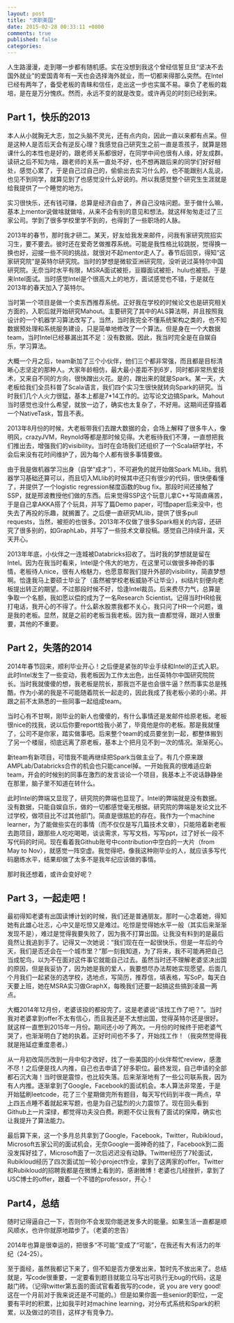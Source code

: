 ```yaml
---
layout: post
title: "求职美国"
date: 2015-02-28 00:33:11 +0800
comments: true
published: false
categories: 
---
```


人生路漫漫，走到哪一步都有随机感。实在没想到我这个曾经信誓旦旦“坚决不去国外就业”的爱国青年有一天也会选择海外就业，而一切都来得那么突然。在Intel已经有两年了，备受老板的青睐和信任，走出这一步也实属不易。辜负了老板的栽培，是在是万分愧疚。然而，永远不变的就是改变。或许再见的时刻已经到来。

<!--more-->

## Part 1，快乐的2013

本人从小就胸无大志，加之头脑不灵光，还有点内向，因此一直以来都有点呆。但是这种人是否后天会有逆反心理？我感觉自己研究生之前一直是乖孩子，就算是翘课什么的本性也是好的，跟老师关系都很好，在同学中间也很有人缘，好友成群。读研之后不知为啥，跟老师的关系一直处不好，也不想再跟后来的同学们好好相处，感觉心累了，于是自己过自己的，偷偷出去实习什么的，也不能跟别人乱说，也见不到同学，就算见到了也感觉没什么好说的。所以我感觉整个研究生生涯就是给我提供了一个睡觉的地方。

实习很快乐，还有钱可赚，总算是经济自由了，养自己没啥问题。至于做什么嘛，基本上mentor说做啥就做啥，从来不会有别的意见和想法。就这样匆匆走过了三家公司。学到了很多学校里学不到的，也得到了一些职场的人脉。

2013年的春节，那时我才研二。某天，好友给我发来邮件，问我有家研究院招实习生，要不要去。彼时还在爱奇艺做推荐系统。可能是我性格比较跳脱，觉得换一换也好，迎接一些不同的挑战，就很对不起mentor走人了。春节后回京，得知“这家研究院”是英特尔研究院。当时的梦想是微软亚洲研究院，没听说过英特尔中国研究院。无奈当时水平有限，MSRA面试被拒，豆瓣面试被拒，hulu也被拒。于是来Intel面试。当时感觉Intel是个很高大上的地方，面试感觉也不错，于是就在2013年的春天加入了英特尔。

当时第一个项目是做一个卖东西推荐系统。正好我在学校的时候论文也是研究相关方面的，入职后就开始研究Mahout。主要研究了其中的ALS算法啊，并且按照我设计的一个机器学习算法改写了。当然，当时我完全不懂系统架构之类的，也不知数据预处理和系统服务建设，只是简单地修改了一个算法。但是身在一个大数据team，当时Intel已经暴漏出其不足：没有数据。因此，我当时完全是在自娱自乐，学习算法。

大概一个月之后，team新加了三个小伙伴，他们三个都非常强，而且都是目标清晰心志坚定的那种人。大家年龄相仿，最大最小差距不到6岁，同时都非常热爱技术，又来自不同的方向，很快蹭出火花。是的，蹭出来的就是Spark。某一天，大老板给我们全员科普了Scala语言，我们四个实习生很快就转向Spark的研究。当时我们几个人火力很猛，基本上都是7*14工作的。边写论文边搞Spark。Mahout当时感觉也没什么希望，就放一边了，确实也太复杂了，不好用。这期间还穿插着一个NativeTask，暂且不表。

2013年8月份的时候，大老板带我们去蹭大数据的会，会场上解释了很多牛人，像明风，crazyJVM，Reynold等都是那时候见得。大老板待我们不薄，一直想把我们推出去，增强我们的visibility。当时在会场我们还组织了一个Scala研学社，不会后来没有花时间维护了，因为每个人都有很多事情要做。

由于我是做机器学习出身（自学“成才”），不可避免的就开始做Spark MLlib。我机器学习基础还算可以，而且切入MLlib的时候其中还只有很少的代码，很快便看懂了，并提供了一个logistic regression梯度函数的bug fix。那段时间还接触了SSP，就是邢波教授他们做的东西。后来觉得SSP这个玩意儿拿C++写简直痛苦，于是自己拿AKKA搭了个玩具，并写了篇Demo paper，可惜paper后来没中，也失去了再投的乐趣，就搁置了。之后便一直研究MLlib，提供了很多pull requests，当然，被拒的也很多。2013年不仅做了很多Spark相关的内容，还研究了很多别的，如GraphLab，并写了一些技术文章投稿。感觉自己持续升温，天天开心。

2013年年底，小伙伴之一连城被Databricks招收了。当时我的梦想就是留在Intel。因为在我当时看来，Intel是个伟大的地方，在这里可以做很多神奇的事情，老板待人nice，很有人格魅力，也愿意帮我们提升外部的visibility，简直梦想啊。恰逢我马上要硕士毕业了（虽然被学校老板威胁不让毕业），纠结片刻便向老板提出转正的期望。不过那段时候不好，恰逢Intel裁员。后来费尽力气，总算是争取一个名额，我如愿以偿的成为了一名Research Scientist。记得当时HR给我打电话，我开心的不得了。什么薪水股票我都不关心，我只问了HR一个问题，谁是我的老板。显然，就是之前的老板当我老板。因为我一直都觉得，跟对人很重要，其他的不重要。

## Part 2，失落的2014

2014年春节回来，顺利毕业开心！之后便是紧张的毕业手续和Intel的正式入职。此时Intel发生了一些变动，我老板因为工作太出色，出任英特尔中国研究院院长。当时我就傻傻的想，我老板是院长，那我岂不是也会很牛逼？然而事实总是残酷，作为小弟的我是不可能随着院长一起走的，因此我成了我老板小弟的小弟。并跟之前不太熟悉的一些同事一起组成team。

当时心有不甘啊，刚毕业的新人也傻傻的，有什么事情还是发邮件给原老板。老板很nice的找我，说以后你要report给我小弟了，毕竟他是你的老板。那是我就懂了，公司不是你家，踏实做事吧。后来整个team的成员要坐到一起，都整体搬到了另一个楼层，彻底远离了原老板，基本上个把月见不到一次的情况。渐渐死心。

新team有新项目，可惜我不能再继续把Spark当做主业了。有几个原来跟AMPLab/Databricks合作的机会也只能cancel掉。一开始我真的很难适应新team，开会的时候别的同事在激烈的发言谈论一个项目，我基本上不说话静静坐在那里，脑子里不知道在转什么。

此时Intel的弊端又显现了，研究院的弊端也显现了。Intel的弊端就是没有数据。没有数据，只能自娱自乐，做的一切都感觉毫无根据。研究院的弊端是发论文比不过学校，做项目比不过其他部门。简直是很尴尬的存在。我作为一个machine learner，为了能做些实在的事情（而不仅仅是写几篇技术文章），只能陪着新老板去跑项目，跟那些人吃吃喝喝，谈谈需求，写写文档，写写ppt，过了好长一段不写代码的时间。现在看着我Github账号中contribution中空白的一大片（from May to Nov），就感觉一阵空虚。我觉得吧，像我这种刚毕业的人，就应该多写代码磨练水平，结果却做了太多不是我年纪应该做的事情。

那时我还想着，或许会变好呢？

## Part 3，一起走吧！

最初得知老婆有出国读博计划的时候，我们还是普通朋友。那时一心念着她，得知她有此雄心壮志，心中又是吃惊又是难过。吃惊是觉得她水平一般（其实后来渐渐发现不是），难过是觉得我要失败了，因为我不打算出国。让我没有料到的是最后竟然让我追到手了。记得又一次她说：“我们现在在一起很快乐，但是一年后的今天，我们是否还会在一个城市里？”那一刻我知道，为了将来，我不可能再把自己当成鸵鸟，以为不在面对这件事它就能自己过去。虽然当时还不理解老婆坚决出国的原因，但是我妥协了，因为她是我的爱人，我要想尽办法帮她实现愿望。后面几个月我们一起紧张的选学校，选地点，写简历，推荐信，填表格，写SoP。每天白天要上班，她在MSRA实习做GraphX，每晚我们还要一起搞这些搞到凌晨一两点。

大概2014年12月份，老婆该投的都投完了。这是老婆说“该找工作了吧？”。当时我对老婆拿到offer不太有信心，而且我还是不太想出国，觉得英特尔还是很好。就这样一直憋到2015年一月份。期间还小吵了两次。一月份的时候终于把老婆气哭了，也渐渐明白了她的执着。正好时间也不多了，开始找工作！（我突然觉得我就是拖延症重度患者。）

从一月初改简历改到一月中旬才改好，找了一些美国的小伙伴帮忙review，感激不尽！之后便是找人内推，自己也去申请了好多职位。最终发现，自己申请的全部都石沉大海！当时很是震惊，也比较失落。后来渐渐地有了一些公司联系我，因为有人内推。逐渐拿到了Google，Facebook的面试机会。本人算法非常差，于是开始猛刷leetcode，花了三个星期做完所有题目，每天写代码到半夜一两点，早上四五点睡不着就起来写题，也是为自己猛烈的火力震惊了。现在回头看到Github上一片深绿，都觉得功夫没白费。刷题不仅让我有了面试的保障，确实也让我提升了算法能力。

最后算下来，这一个多月总共拿到了Google，Facebook，Twitter，Rubikloud，Microsoft五家公司的面试机会，无奈Google一面神奇的挂了，Facebook到二面没发挥好挂了，Microsoft面了一次后迟迟没有动静。Twitter经历了7轮面试，Rubikloud经历了四次面试加一轮小project作业，拿到了这两家的offer。Twitter和Rubikloud的招聘我都是在微博上看到的，感谢微博！老婆也几经挫折，拿到了USC博士的offer，跟着一个不错的professor，开心！

## Part4，总结

随时记得逼自己一下，否则你不会发现你能迸发多大的能量。如果生活一直都是顺风顺水，也许你就原地踏步了。（老婆的忠告）

2014年也算是很幸运的，把很多“不可能”变成了“可能”，在我还有大有活力的年纪（24-25）。

至于面经，虽然我都记下来了，但不知是否方便发出来，暂时先不放出来了。总结就是，写code很重要，一定要看到题目就能立马写出可执行无bug的代码，这是敲门砖。（记得twitter第五面的面试官看着我写的code，说 you are very good!这在一个月前对于我来说还是不可能的。）但是如果你面一些senior的职位，一定要有平时的积累，比如我平时对machine learning，对分布式系统和Spark的积累，以及做过的项目，这样才有竞争力。

